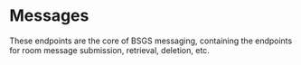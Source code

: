 # Messages

These endpoints are the core of BSGS messaging, containing the endpoints for room message
submission, retrieval, deletion, etc.
